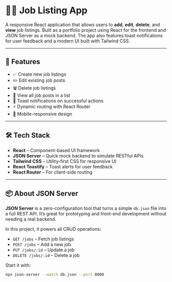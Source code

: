 # 🧑‍💼 Job Listing App

A responsive React application that allows users to **add**, **edit**, **delete**, and **view** job listings. Built as a portfolio project using React for the frontend and JSON Server as a mock backend. The app also features toast notifications for user feedback and a modern UI built with Tailwind CSS.

---

## 🚀 Features

- ✅ Create new job listings
- ✏️ Edit existing job posts
- 🗑️ Delete job listings
- 📄 View all job posts in a list
- 🔔 Toast notifications on successful actions
- ⚡ Dynamic routing with React Router
- 📱 Mobile-responsive design

---

## 🛠️ Tech Stack

- **React** – Component-based UI framework
- **JSON Server** – Quick mock backend to simulate RESTful APIs
- **Tailwind CSS** – Utility-first CSS for responsive UI
- **React Toastify** – Toast alerts for user feedback
- **React Router** – For client-side routing

---

## 📦 About JSON Server

**JSON Server** is a zero-configuration tool that turns a simple `db.json` file into a full REST API. It’s great for prototyping and front-end development without needing a real backend.

In this project, it powers all CRUD operations:

- `GET /jobs` – Fetch job listings  
- `POST /jobs` – Add a new job  
- `PUT /jobs/:id` – Update a job  
- `DELETE /jobs/:id` – Delete a job

Start it with:

```bash
npx json-server --watch db.json --port 8000
